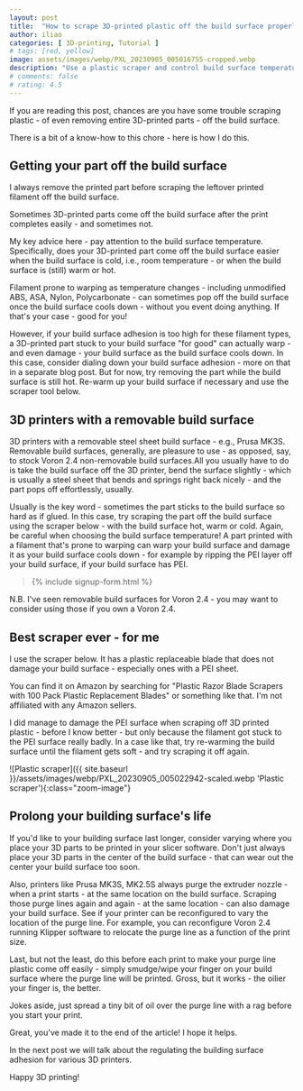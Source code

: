 ```yaml
---
layout: post
title:  "How to scrape 3D-printed plastic off the build surface properly"
author: iliao
categories: [ 3D-printing, Tutorial ]
# tags: [red, yellow]
image: assets/images/webp/PXL_20230905_005016755-cropped.webp
description: "Use a plastic scraper and control build surface temperature to remove stuck plastic, printed parts"
# comments: false
# rating: 4.5
---
```


If you are reading this post, chances are you have some trouble scraping plastic - of even removing entire 3D-printed parts - off the build surface.

There is a bit of a know-how to this chore - here is how I do this.

## Getting your part off the build surface

I always remove the printed part before scraping the leftover printed filament off the build surface.

Sometimes 3D-printed parts come off the build surface after the print completes easily - and sometimes not.

My key advice here - pay attention to the build surface temperature. Specifically, does your 3D-printed part come off the build surface easier when the build surface is cold, i.e., room temperature - or when the build surface is (still) warm or hot.

Filament prone to warping as temperature changes - including unmodified ABS, ASA, Nylon, Polycarbonate - can sometimes pop off the build surface once the build surface cools down - without you event doing anything. If that's your case - good for you!

However, if your build surface adhesion is too high for these filament types, a 3D-printed part stuck to your build surface "for good" can actually warp - and even damage - your build surface as the build surface cools down. In this case, consider dialing down your build surface adhesion - more on that in a separate blog post. But for now, try removing the part while the build surface is still hot. Re-warm up your build surface if necessary and use the scraper tool below.

## 3D printers with a removable build surface

3D printers with a removable steel sheet build surface - e.g., Prusa MK3S. Removable build surfaces, generally, are pleasure to use - as opposed, say, to stock Voron 2.4 non-removable build surfaces.All you usually have to do is take the build surface off the 3D printer, bend the surface slightly - which is usually a steel sheet that bends and springs right back nicely - and the part pops off effortlessly, usually.

Usually is the key word - sometimes the part sticks to the build surface so hard as if glued. In this case, try scraping the part off the build surface using the scraper below - with the build surface hot, warm or cold. Again, be careful when choosing the build surface temperature! A part printed with a filament that's prone to warping can warp your build surface and damage it as your build surface cools down - for example by ripping the PEI layer off your build surface, if your build surface has PEI.

<blockquote>{% include signup-form.html %}</blockquote>

N.B. I've seen removable build surfaces for Voron 2.4 - you may want to consider using those if you own a Voron 2.4.

## Best scraper ever - for me

I use the scraper below. It has a plastic replaceable blade that does not damage your build surface - especially ones with a PEI sheet.

You can find it on Amazon by searching for "Plastic Razor Blade Scrapers with 100 Pack Plastic Replacement Blades" or something like that. I'm not affiliated with any Amazon sellers.

I did manage to damage the PEI surface when scraping off 3D printed plastic - before I know better - but only because the filament got stuck to the PEI surface really badly. In a case like that, try re-warming the build surface until the filament gets soft - and try scraping it off again.

![Plastic scraper]({{ site.baseurl }}/assets/images/webp/PXL_20230905_005022942-scaled.webp 'Plastic scraper'){:class="zoom-image"}

## Prolong your building surface's life

If you'd like to your building surface last longer, consider varying where you place your 3D parts to be printed in your slicer software. Don't just always place your 3D parts in the center of the build surface - that can wear out the center your build surface too soon.

Also, printers like Prusa MK3S, MK2.5S always purge the extruder nozzle - when a print starts - at the same location on the build surface. Scraping those purge lines again and again - at the same location - can also damage your build surface. See if your printer can be reconfigured to vary the location of the purge line. For example, you can reconfigure Voron 2.4 running Klipper software to relocate the purge line as a function of the print size.

Last, but not the least, do this before each print to make your purge line plastic come off easily - simply smudge/wipe your finger on your build surface where the purge line will be printed. Gross, but it works - the oilier your finger is, the better.

Jokes aside, just spread a tiny bit of oil over the purge line with a rag before you start your print.

Great, you've made it to the end of the article! I hope it helps.

In the next post we will talk about the regulating the building surface adhesion for various 3D printers.

Happy 3D printing!